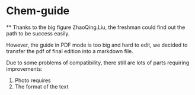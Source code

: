 # Chem-guide
** Thanks to the big figure ZhaoQing.Liu, the freshman could find out the path to be success easily.

However, the guide in PDF mode is too big and hard to edit, we decided to transfer the pdf of final edition into a markdown file.

Due to some problems of compatibility, there still are lots of parts requiring improvements:
1. Photo requires
2. The format of the text
